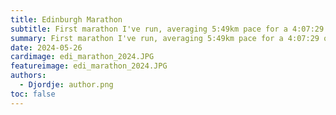 ```yaml
---
title: Edinburgh Marathon
subtitle: First marathon I've run, averaging 5:49km pace for a 4:07:29 official time.
summary: First marathon I've run, averaging 5:49km pace for a 4:07:29 official time.
date: 2024-05-26
cardimage: edi_marathon_2024.JPG
featureimage: edi_marathon_2024.JPG
authors:
  - Djordje: author.png
toc: false
---
```



